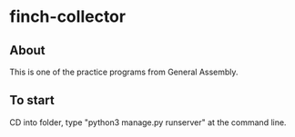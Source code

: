 # finch-collector

## About

This is one of the practice programs from General Assembly.

## To start
 
CD into folder, type "python3 manage.py runserver" at the command line.
